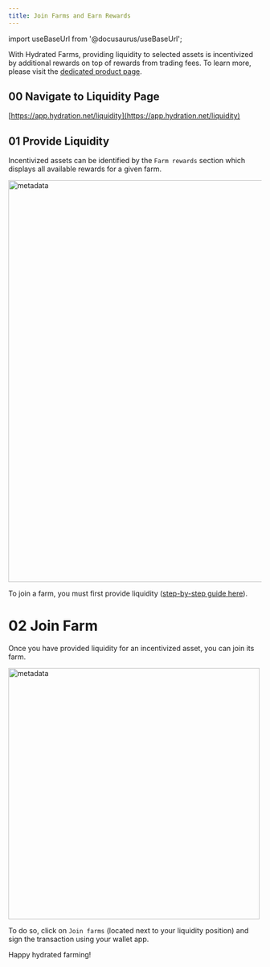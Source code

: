 ```yaml
---
title: Join Farms and Earn Rewards
---
```

import useBaseUrl from '@docusaurus/useBaseUrl';

With Hydrated Farms, providing liquidity to selected assets is incentivized by additional rewards on top of rewards from trading fees. To learn more, please visit the [dedicated product page](/products/trading/liquidity/omnipool_hydrated_farms).

## 00 Navigate to Liquidity Page
[https://app.hydration.net/liquidity](https://app.hydration.net/liquidity)

## 01 Provide Liquidity
Incentivized assets can be identified by the `Farm rewards` section which displays all available rewards for a given farm.

<div style={{textAlign: 'center'}}>
  <img alt="metadata" src={useBaseUrl('/howto_hydrated_farms/browse_farms.jpg')} width="800px" />
</div>

To join a farm, you must first provide liquidity ([step-by-step guide here](./provide_liquidity)).

# 02 Join Farm
Once you have provided liquidity for an incentivized asset, you can join its farm.

<div style={{textAlign: 'center'}}>
  <img alt="metadata" src={useBaseUrl('/howto_hydrated_farms/join_farm.jpg')} width="500px" />
</div>

To do so, click on `Join farms` (located next to your liquidity position) and sign the transaction using your wallet app.

Happy hydrated farming!
